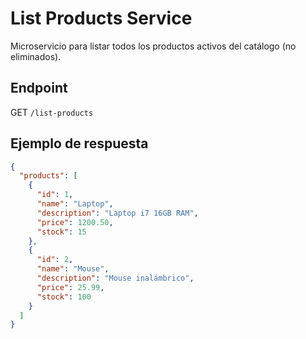 # List Products Service

Microservicio para listar todos los productos activos del catálogo (no eliminados).

## Endpoint
GET `/list-products`

## Ejemplo de respuesta
```json
{
  "products": [
    {
      "id": 1,
      "name": "Laptop",
      "description": "Laptop i7 16GB RAM",
      "price": 1200.50,
      "stock": 15
    },
    {
      "id": 2,
      "name": "Mouse",
      "description": "Mouse inalámbrico",
      "price": 25.99,
      "stock": 100
    }
  ]
}